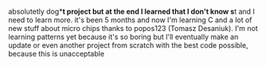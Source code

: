 absolutetly dog***t project but at the end I learned that I don't know s**t and I need to learn more. it's been 5 months and now I'm learning C and a lot of new stuff about micro chips thanks to popos123 (Tomasz Desaniuk). I'm not learning patterns yet because it's so boring but I'll eventually make an update or even another project from scratch with the best code possible, because this is unacceptable